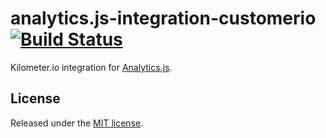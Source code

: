 # analytics.js-integration-customerio [![Build Status][ci-badge]][ci-link]

Kilometer.io integration for [Analytics.js][].

## License

Released under the [MIT license](License.md).


[Analytics.js]: https://segment.com/docs/libraries/analytics.js/
[ci-link]: https://circleci.com/gh/kilometer-io/analytics.js-integration-kilometer
[ci-badge]: https://circleci.com/gh/kilometer-io/analytics.js-integration-kilometer.svg?style=svg
